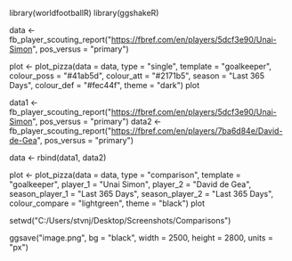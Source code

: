 library(worldfootballR)
library(ggshakeR)

data <- fb_player_scouting_report("https://fbref.com/en/players/5dcf3e90/Unai-Simon", pos_versus = "primary")

plot <- plot_pizza(data = data, type = "single", template = "goalkeeper", 
                   colour_poss = "#41ab5d", colour_att = "#2171b5", season = "Last 365 Days", 
                   colour_def = "#fec44f", theme = "dark")
plot

data1 <- fb_player_scouting_report("https://fbref.com/en/players/5dcf3e90/Unai-Simon", pos_versus = "primary")
data2 <- fb_player_scouting_report("https://fbref.com/en/players/7ba6d84e/David-de-Gea", pos_versus = "primary")

data <- rbind(data1, data2)

plot <- plot_pizza(data = data, type = "comparison", template = "goalkeeper",
                   player_1 = "Unai Simon", player_2 = "David de Gea",
                   season_player_1 = "Last 365 Days", season_player_2 = "Last 365 Days",
                   colour_compare = "lightgreen", theme = "black")
plot

setwd("C:/Users/stvnj/Desktop/Screenshots/Comparisons")

ggsave("image.png", bg = "black", width = 2500, height = 2800, units = "px")
